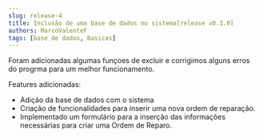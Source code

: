 ```yaml
---
slug: release-4
title: Inclusão de uma base de dados no sistema[release v0.1.0]
authors: MarcoValenteF
tags: [base de dados, Basicas]
---
```


Foram adicionadas algumas funçoes de excluir e corrigimos alguns erros do progrma para um melhor funcionamento.

Features adicionadas:

<!--truncate-->

* Adição da base de dados com o sistema
* Criação de funcionalidades para inserir uma nova ordem de reparação.
* Implementado um formulário para a inserção das informações necessárias para criar uma Ordem de Reparo.
